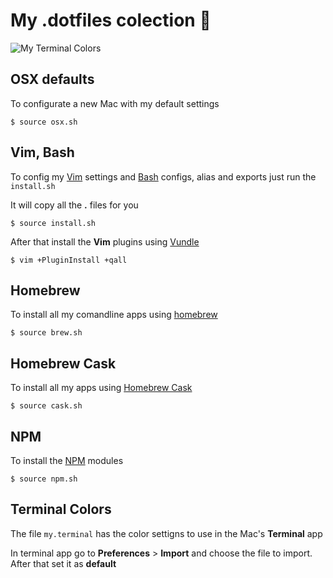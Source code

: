 # My .dotfiles colection :gem:

![My Terminal Colors](http://i.imgur.com/YcLgdoG.png)


## OSX defaults

To configurate a new Mac with my default settings

```
$ source osx.sh
```


## Vim, Bash

To config my [Vim](http://www.vim.org/) settings and [Bash](http://en.wikipedia.org/wiki/Bash_(Unix_shell)) configs, alias and exports just run the ```install.sh```

It will copy all the **.** files for you

```
$ source install.sh
```

After that install the **Vim** plugins using [Vundle](https://github.com/gmarik/Vundle.vim)

```
$ vim +PluginInstall +qall
```


## Homebrew

To install all my comandline apps using [homebrew](http://brew.sh/)

```
$ source brew.sh
```


## Homebrew Cask

To install all my apps using [Homebrew Cask](http://caskroom.io/)

```
$ source cask.sh
```


## NPM

To install the [NPM](http://npmjs.com) modules

```
$ source npm.sh
```


## Terminal Colors

The file ```my.terminal``` has the color settigns to use in the Mac's **Terminal** app

In terminal app go to **Preferences** > **Import** and choose the file to import. After that set it as **default**


